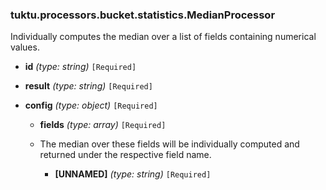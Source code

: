 ### tuktu.processors.bucket.statistics.MedianProcessor
Individually computes the median over a list of fields containing numerical values.

  * **id** *(type: string)* `[Required]`

  * **result** *(type: string)* `[Required]`

  * **config** *(type: object)* `[Required]`

    * **fields** *(type: array)* `[Required]`
    - The median over these fields will be individually computed and returned under the respective field name.
 
      * **[UNNAMED]** *(type: string)* `[Required]`

